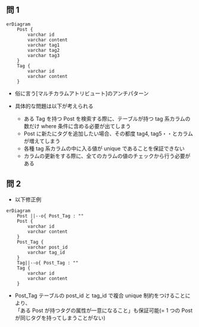## 問 1

```mermaid
erDiagram
    Post {
        varchar id
        varchar content
        varchar tag1
        varchar tag2
        varchar tag3
    }
    Tag {
        varchar id
        varchar content
    }
```

- 俗に言う[マルチカラムアトリビュート]のアンチパターン
- 具体的な問題は以下が考えられる

  - ある Tag を持つ Post を検索する際に、テーブルが持つ tag 系カラムの数だけ where 条件に含める必要が出てしまう
  - Post に新たにタグを追加したい場合、その都度 tag4, tag5・・とカラムが増えてしまう
  - 各種 tag 系カラムの中に入る値が unique であることを保証できない
  - カラムの更新をする際に、全てのカラムの値のチェックから行う必要がある

## 問 2

- 以下修正例

```mermaid
erDiagram
    Post ||--o{ Post_Tag : ""
    Post {
        varchar id
        varchar content
    }
    Post_Tag {
        varchar post_id
        varchar tag_id
    }
    Tag||--o{ Post_Tag : ""
    Tag {
        varchar id
        varchar content
    }
```

- Post_Tag テーブルの post_id と tag_id で複合 unique 制約をつけることにより、<br>
  「ある Post が持つタグの属性が一意になること」も保証可能(= 1 つの Post が同じタグを持ってしまうことがない)

